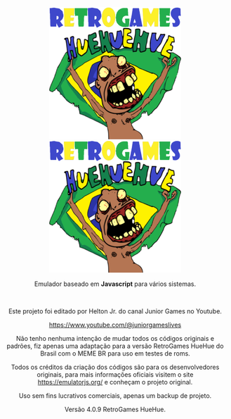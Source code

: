 
<div align = center>

<img width = 300 src = docs/Logo-light.png#gh-dark-mode-only>
<img width = 300 src = docs/Logo.png#gh-light-mode-only>
 
<br>

Emulador baseado em **Javascript** para vários sistemas.

<br>

Este projeto foi editado por Helton Jr. do canal Junior Games no Youtube.

https://www.youtube.com/@juniorgameslives

Não tenho nenhuma intenção de mudar todos os códigos originais e padrões, fiz apenas uma adaptação para a versão RetroGames HueHue do Brasil com o MEME BR para uso em testes de roms.

Todos os créditos da criação dos códigos são para os desenvolvedores originais, para mais informações oficiais visitem
o site https://emulatorjs.org/ e conheçam o projeto original.

Uso sem fins lucrativos comerciais, apenas um backup de projeto.

Versão 4.0.9 RetroGames HueHue.
